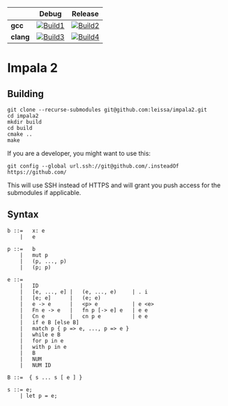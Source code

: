 |                   | Debug             | Release           |
|-------------------|-------------------|-------------------|
| **gcc**           | [![Build1][1]][5] | [![Build2][2]][5] |
| **clang**         | [![Build3][3]][5] | [![Build4][4]][5] |

[1]: https://travis-matrix-badges.herokuapp.com/repos/leissa/impala2/branches/master/1
[2]: https://travis-matrix-badges.herokuapp.com/repos/leissa/impala2/branches/master/2
[3]: https://travis-matrix-badges.herokuapp.com/repos/leissa/impala2/branches/master/3
[4]: https://travis-matrix-badges.herokuapp.com/repos/leissa/impala2/branches/master/4
[5]: https://travis-ci.org/leissa/impala2/

# Impala 2

## Building

```
git clone --recurse-submodules git@github.com:leissa/impala2.git
cd impala2
mkdir build
cd build
cmake ..
make
```

If you are a developer, you might want to use this:
```
git config --global url.ssh://git@github.com/.insteadOf https://github.com/
```
This will use SSH instead of HTTPS and will grant you push access for the submodules if applicable.

## Syntax

```
b ::=   x: e
    |   e

p ::=   b
    |   mut p
    |   (p, ..., p)
    |   (p; p)

e ::=
    |   ID
    |   [e, ..., e] |   (e, ..., e)     | . i
    |   [e; e]      |   (e; e)
    |   e -> e      |   <p> e           | e <e>
    |   Fn e -> e   |   fn p [-> e] e   | e e
    |   Cn e        |   cn p e          | e e
    |   if e B [else B]
    |   match p { p => e, ..., p => e }
    |   while e B
    |   for p in e
    |   with p in e
    |   B
    |   NUM
    |   NUM ID

B ::=  { s ... s [ e ] }

s ::= e;
    | let p = e;
```
